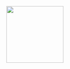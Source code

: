 [<img src= "https://user-images.githubusercontent.com/57319180/147974183-70c300d3-bb3f-4ef1-9bd3-21d4b7d45fa2.png" width="150" height = "150"/>](https://github.com/sajithlakshan/HTML_CSS_JS_PHP/tree/main/Bootstrap/Gutters)








